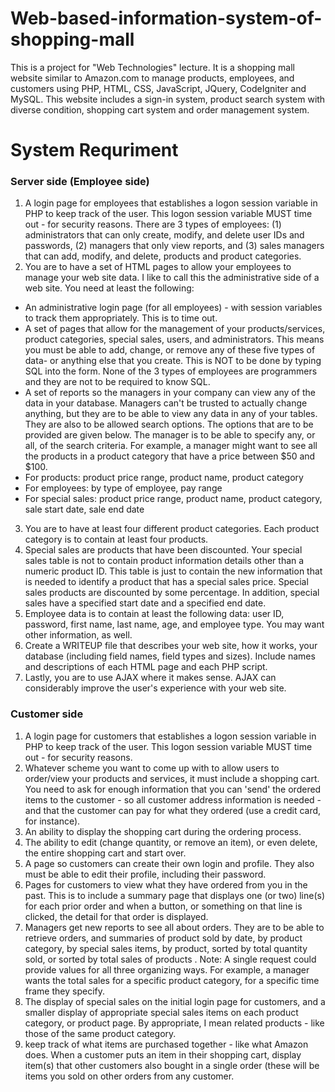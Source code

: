 # Web-based-information-system-of-shopping-mall
This is a project for "Web Technologies" lecture. It is a shopping mall website similar to Amazon.com to manage products, employees, and customers using PHP, HTML, CSS, JavaScript, JQuery, CodeIgniter and MySQL. This website includes a sign-in system, product search system with diverse condition, shopping cart system and order management system.  

# System Requriment
### Server side (Employee side)
1. A login page for employees that establishes a logon session variable in PHP to keep track of the user. This logon session variable MUST time out - for security reasons. There are 3 types of employees: (1) administrators that can only create, modify, and delete user IDs and passwords, (2) managers that only view reports, and (3) sales managers that can add, modify, and delete, products and product categories. 
2. You are to have a set of HTML pages to allow your employees to manage your web site data. I like to call this the administrative side of a web site. You need at least the following:

* An administrative login page (for all employees) - with session variables to track them appropriately. This is to time out.
* A set of pages that allow for the management of your products/services, product categories, special sales, users, and administrators. This means you must be able to add, change, or remove any of these five types of data- or anything else that you create. This is NOT to be done by typing SQL into the form. None of the 3 types of employees are programmers and they are not to be required to know SQL.
* A set of reports so the managers in your company can view any of the data in your database. Managers can't be trusted to actually change anything, but they are to be able to view any data in any of your tables. They are also to be allowed search options. The options that are to be provided are given below. The manager is to be able to specify any, or all, of the search criteria. For example, a manager might want to see all the products in a product category that have a price between $50 and $100.
* For products: product price range, product name, product category
* For employees: by type of employee, pay range
* For special sales: product price range, product name, product category, sale start date, sale end date

3. You are to have at least four different product categories. Each product category is to contain at least four products.
4. Special sales are products that have been discounted. Your special sales table is not to contain product information details other than a numeric product ID. This table is just to contain the new information that is needed to identify a product that has a special sales price. Special sales products are discounted by some percentage. In addition, special sales have a specified start date and a specified end date.
5. Employee data is to contain at least the following data: user ID, password, first name, last name, age, and employee type. You may want other information, as well.
6. Create a WRITEUP file that describes your web site, how it works, your database (including field names, field types and sizes). Include names and descriptions of each HTML page and each PHP script.
7. Lastly, you are to use AJAX where it makes sense. AJAX can considerably improve the user's experience with your web site.

### Customer side
1. A login page for customers that establishes a logon session variable in PHP to keep track of the user. This logon session variable MUST time out - for security reasons.
2. Whatever scheme you want to come up with to allow users to order/view your products and services, it must include a shopping cart. You need to ask for enough information that you can 'send' the ordered items to the customer - so all customer address information is needed - and that the customer can pay for what they ordered (use a credit card, for instance).
3. An ability to display the shopping cart during the ordering process.
4. The ability to edit (change quantity, or remove an item), or even delete, the entire shopping cart and start over.
5. A page so customers can create their own login and profile. They also must be able to edit their profile, including their password.
6. Pages for customers to view what they have ordered from you in the past. This is to include a summary page that displays one (or two) line(s) for each prior order and when a button, or something on that line is clicked, the detail for that order is displayed.
7. Managers get new reports to see all about orders. They are to be able to retrieve orders, and summaries of product sold by date, by product category, by special sales items, by product, sorted by total quantity sold, or sorted by total sales of products . Note: A single request could provide values for all three organizing ways. For example, a manager wants the total sales for a specific product category, for a specific time frame they specify.
8. The display of special sales on the initial login page for customers, and a smaller display of appropriate special sales items on each product category, or product page. By appropriate, I mean related products - like those of the same product category.
9. keep track of what items are purchased together - like what Amazon does. When a customer puts an item in their shopping cart, display item(s) that other customers also bought in a single order (these will be items you sold on other orders from any customer.
